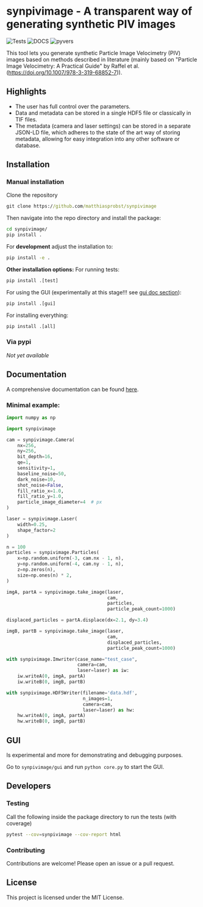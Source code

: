 # synpivimage - A transparent way of generating synthetic PIV images

![Tests](https://github.com/matthiasprobst/synpivimage/actions/workflows/tests.yml/badge.svg)
![DOCS](https://codecov.io/gh/matthiasprobst/synpivimage/branch/dev/graph/badge.svg)
![pyvers](https://img.shields.io/badge/python-%203.9%20%7C%203.10%20%7C%203.11%20%7C%203.12-blue)

This tool lets you generate synthetic Particle Image Velocimetry (PIV) images based on methods described in
literature (mainly based on "Particle Image Velocimetry: A Practical Guide" by Raffel et
al. (https://doi.org/10.1007/978-3-319-68852-7)).

## Highlights

- The user has full control over the parameters.
- Data and metadata can be stored in a single HDF5 file or classically in TIF files.
- The metadata (camera and laser settings) can be stored in a separate JSON-LD file, which adheres to the state of the
  art way of storing metadata, allowing for easy integration into any other software or database.

## Installation

### Manual installation

Clone the repository

```cmd
git clone https://github.com/matthiasprobst/synpivimage
```

Then navigate into the repo directory and install the package:

```cmd
cd synpivimage/
pip install .
```

For **development** adjust the installation to:

```cmd
pip install -e .
```

**Other installation options:**
For running tests:
    
```cmd
pip install .[test]
```

For using the GUI (experimentally at this stage!!! see [gui doc section](#gui)):
```cmd
pip install .[gui]
```

For installing everything:
```cmd
pip install .[all]
``` 

### Via pypi

*Not yet available*

## Documentation

A comprehensive documentation can be found [here](https://synpivimage.readthedocs.io/en/latest/).

### Minimal example:

```python
import numpy as np

import synpivimage

cam = synpivimage.Camera(
    nx=256,
    ny=256,
    bit_depth=16,
    qe=1,
    sensitivity=1,
    baseline_noise=50,
    dark_noise=10,
    shot_noise=False,
    fill_ratio_x=1.0,
    fill_ratio_y=1.0,
    particle_image_diameter=4  # px
)

laser = synpivimage.Laser(
    width=0.25,
    shape_factor=2
)

n = 100
particles = synpivimage.Particles(
    x=np.random.uniform(-3, cam.nx - 1, n),
    y=np.random.uniform(-4, cam.ny - 1, n),
    z=np.zeros(n),
    size=np.ones(n) * 2,
)

imgA, partA = synpivimage.take_image(laser,
                                     cam,
                                     particles,
                                     particle_peak_count=1000)

displaced_particles = partA.displace(dx=2.1, dy=3.4)

imgB, partB = synpivimage.take_image(laser,
                                     cam,
                                     displaced_particles,
                                     particle_peak_count=1000)

with synpivimage.Imwriter(case_name="test_case",
                          camera=cam,
                          laser=laser) as iw:
    iw.writeA(0, imgA, partA)
    iw.writeB(0, imgB, partB)

with synpivimage.HDF5Writer(filename='data.hdf',
                            n_images=1,
                            camera=cam,
                            laser=laser) as hw:
    hw.writeA(0, imgA, partA)
    hw.writeB(0, imgB, partB)
```

## GUI
Is experimental and more for demonstrating and debugging purposes.


Go to `synpivimage/gui` and run `python core.py` to start the GUI.

## Developers

### Testing

Call the following inside the package directory to run the tests (with coverage)

```bash
pytest --cov=synpivimage --cov-report html
```

### Contributing

Contributions are welcome! Please open an issue or a pull request.

## License

This project is licensed under the MIT License.